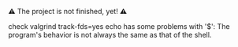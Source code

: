 ⚠️ The project is not finished, yet! ⚠️

check valgrind track-fds=yes
echo has some problems with '$': The program's behavior is not always the same as that of the shell.
